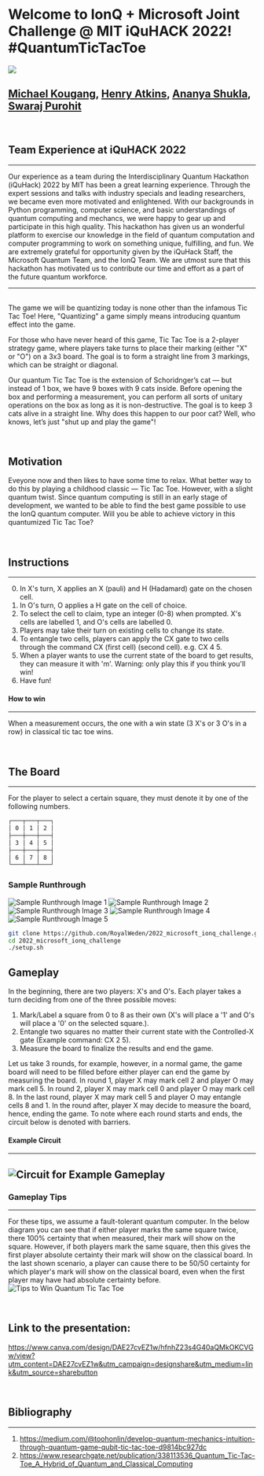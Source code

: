 # Welcome to IonQ + Microsoft Joint Challenge @ MIT iQuHACK 2022! #QuantumTicTacToe

![](Assets/Header.jpg)

[Michael Kougang](https://github.com/RoyalWeden), [Henry Atkins](https://github.com/henry-dev-atkins), [Ananya Shukla](https://github.com/ShuklaAnanya), [Swaraj Purohit](https://github.com/anomius)
-------------------------------------------------------------

<br />

## Team Experience at iQuHACK 2022
----
Our experience as a team during the Interdisciplinary Quantum Hackathon (iQuHack) 2022 by MIT has been a great learning experience. Through the expert sessions and talks with industry specials and leading researchers, we became even more motivated and enlightened. With our backgrounds in Python programming, computer science, and basic understandings of quantum computing and mechancs, we were happy to gear up and participate in this high quality. This hackathon has given us an wonderful platform to exercise our knowledge in the field of quantum computation and computer programming to work on something unique, fulfilling, and fun. We are extremely grateful for opportunity given by the iQuHack Staff, the Microsoft Quantum Team, and the IonQ Team. We are utmost sure that this hackathon has motivated us to contribute our time and effort as a part of the future quantum workforce.

----
<br />
The game we will be quantizing today is none other than the infamous Tic Tac Toe! Here, "Quantizing" a game simply means introducing quantum effect into the game. 

For those who have never heard of this game, Tic Tac Toe is a 2-player strategy game, where players take turns to place their marking (either "X" or "O") on a 3x3 board. The goal is to form a straight line from 3 markings, which can be straight or diagonal.

Our quantum Tic Tac Toe is the extension of Schoridnger’s cat — but instead of 1 box, we have 9 boxes with 9 cats inside. Before opening the box and performing a measurement, you can perform all sorts of unitary operations on the box as long as it is non-destructive. The goal is to keep 3 cats alive in a straight line. Why does this happen to our poor cat? Well, who knows, let’s just "shut up and play the game"!

<br />

## Motivation
Eveyone now and then likes to have some time to relax. What better way to do this by playing a childhood classic — Tic Tac Toe. However, with a slight quantum twist. Since quantum computing is still in an early stage of development, we wanted to be able to find the best game possible to use the IonQ quantum computer. Will you be able to achieve victory in this quantumized Tic Tac Toe?

<br />

## Instructions
----------------------------------------------------
0. In X's turn, X applies an X (pauli) and H (Hadamard) gate on the chosen
   cell.
1. In O's turn, O applies a H gate on the cell of choice.
2. To select the cell to claim, type an integer (0-8) when prompted. 
   X's cells are labelled 1, and O's cells are labelled 0.
3. Players may take their turn on existing cells
   to change its state.
4. To entangle two cells, players can apply the
   CX gate to two cells through the command
   CX (first cell) (second cell). e.g. CX 4 5.
5. When a player wants to use the current state
   of the board to get results, they can measure it
   with 'm'. Warning: only play this if you think you'll win!
6. Have fun!

#### How to win
----------------------------------------------------

When a measurement occurs, the one with a win state (3 X's or 3 O's in a row) in classical tic tac toe wins.

<br />

## The Board
----------------------------------------------------
For the player to select a certain square, they must denote it by one of the following numbers.
```bash
┌───┬───┬───┐
│ 0 │ 1 │ 2 │
├───┼───┼───┤
│ 3 │ 4 │ 5 │
├───┼───┼───┤
│ 6 │ 7 │ 8 │
└───┴───┴───┘
```


### Sample Runthrough
![Sample Runthrough Image 1](Assets/output1.jpg)
![Sample Runthrough Image 2](Assets/output2.jpg)
![Sample Runthrough Image 3](Assets/output3.jpg)
![Sample Runthrough Image 4](Assets/output4.jpg)
![Sample Runthrough Image 5](Assets/output5.jpg)


```bash
git clone https://github.com/RoyalWeden/2022_microsoft_ionq_challenge.git
cd 2022_microsoft_ionq_challenge
./setup.sh
```

## Gameplay
In the beginning, there are two players: X's and O's. Each player takes a turn deciding from one of the three possible moves:
1. Mark/Label a square from 0 to 8 as their own (X's will place a '1' and O's will place a '0' on the selected square.).
2. Entangle two squares no matter their current state with the Controlled-X gate (Example command: CX 2 5).
3. Measure the board to finalize the results and end the game.

Let us take 3 rounds, for example, however, in a normal game, the game board will need to be filled before either player can end the game by measuring the board. In round 1, player X may mark cell 2 and player O may mark cell 5. In round 2, player X may mark cell 0 and player O may mark cell 8. In the last round, player X may mark cell 5 and player O may entangle cells 8 and 1. In the round after, player X may decide to measure the board, hence, ending the game. To note where each round starts and ends, the circuit below is denoted with barriers.

#### Example Circuit
------
![Circuit for Example Gameplay](Assets/ExampleCircuitTTT.png)
------

### Gameplay Tips
------
For these tips, we assume a fault-tolerant quantum computer. In the below diagram you can see that if either player marks the same square twice, there 100% certainty that when measured, their mark will show on the square. However, if both players mark the same square, then this gives the first player absolute certainty their mark will show on the classical board. In the last shown scenario, a player can cause there to be 50/50 certainty for which player's mark will show on the classical board, even when the first player may have had absolute certainty before.
![Tips to Win Quantum Tic Tac Toe](Assets/TipsToWin.png)

<br />


## Link to the presentation:
https://www.canva.com/design/DAE27cvEZ1w/hfnhZ23s4G40aQMkOKCVGw/view?utm_content=DAE27cvEZ1w&utm_campaign=designshare&utm_medium=link&utm_source=sharebutton

<br />

## Bibliography
----------------------------------------------------

1) https://medium.com/@toohonlin/develop-quantum-mechanics-intuition-through-quantum-game-qubit-tic-tac-toe-d9814bc927dc
2) https://www.researchgate.net/publication/338113536_Quantum_Tic-Tac-Toe_A_Hybrid_of_Quantum_and_Classical_Computing
